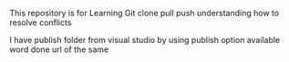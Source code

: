 This repository is for Learning Git
clone
pull
push
understanding how to resolve conflicts

I have publish folder from visual studio by using publish option available
word done
url of the same 
